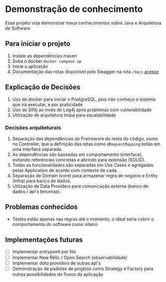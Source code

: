 # Demonstração de conhecimento
Esse projeto visa demonstrar meus conhecimentos sobre Java e Arquitetura de Software

## Para iniciar o projeto
1. Instale as dependências maven
2. Suba o docker ``docker compose up``
3. Inicie a aplicação
4. Documentação das rotas disponível pelo Swagger na rota ``/docs`` [acesse](http://localhost:8080/docs)

## Explicação de Decisões
1. Uso de docker para iniciar o PostgreSQL, pois não conheço o sistema que irá executar, e por praticidade
2. Uso do Slf4j ao invés do Log4j após problemas com vulnerabilidade
3. Utilização de arquitetura limpa para escalabilidade

### Decisões arquiteturais
1. Separação das dependências do Framework do resto do código, como no Controller, que a definição das rotas como ``@RequestMapping`` estão em uma interface separada.
2. As dependências são baseadas em comportamento (interface), evitando referências concretas e abrindo para extensão (SOLID).
3. Todas as funcionalidades são separadas em Use Cases e agregadas pelas Application de acordo com contexto de cada.
4. Separação de Domain (core) para armazenar regra de negócio e Entity (infra) para banco de dados.
5. Utilização de Data Providers para comunicação externa (banco de dados / api's terceiras).

## Problemas conhecidos
- Testes estão apenas nas regras até o momento, o ideal seria cobrir o comportamento do software como inteiro

## Implementações futuras
- [ ] Implementar *entrypoint* por fila
- [ ] Implementar New Relic / Open Search (observabilidade)
- [ ] Implementar *data providers* de outras api's
- [ ] Demonstração de padrões de projetos como Strategy e Factory para outras possibilidades de fluxos da aplicação